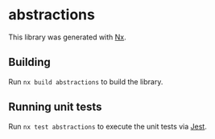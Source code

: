 # abstractions

This library was generated with [Nx](https://nx.dev).

## Building

Run `nx build abstractions` to build the library.

## Running unit tests

Run `nx test abstractions` to execute the unit tests via [Jest](https://jestjs.io).
